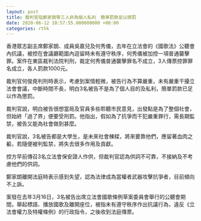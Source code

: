 ```yaml
---
layout: post
title: 裁判官指鄭家朗等三人非為個人私利　簡單罰款足以懲罰
date: 2020-06-12 10:57:55.000000000 +08:00
categories: rthk
---
```


香港眾志副主席鄭家朗、成員吳嘉兒及何秀儀，去年在立法會的《國歌法》公聽會內抗議，被控在會議廳範圍內逗留時未有遵守秩序，何秀儀被加控一項普通襲擊罪。案件在東區裁判法院判刑，裁定何秀儀普通襲擊罪名不成立，3人傳票控罪罪名成立，各人罰款1000元。

裁判官何俊堯判刑時表示，考慮到案情輕微，被告行為不算嚴重，未有嚴重干擾立法會會議，中斷時間不長，明白3名被告不是為了個人目的及私利，簡單罰款已足以作為懲罰。

裁判官說，明白被告很想當局及官員多些聆聽市民意見，出發點是為了整個社會，但始終「過了界」便要受刑罰。他指出，假如為了抗爭而干犯嚴重罪行，需長期監禁，被告又能為社會做到甚麼。

裁判官說，3名被告都是大學生，是未來社會棟樑，將來要靠他們，應留著血肉之軀，若隨便被判監禁，將失去很多作用及貢獻。

控方早前傳召3名立法會保安證人作供，但裁判官認為供詞不可靠，不接納及不考慮他們的供詞。

鄭家朗離開法庭時表示感到失望，認為法律成為當權者武器攻擊抗爭者，目前傾向不上訴。

案發在去年3月16日，3名被告出席立法會國歌條例草案委員會舉行的公聽會期間，舉起標語、播放國歌及離開座位，被指未有遵守秩序作出抗議行為，違反《立法會權力及特權條例》的行政指令，之後收到法庭傳票。
